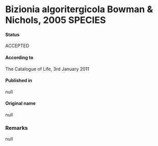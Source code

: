 # Bizionia algoritergicola Bowman & Nichols, 2005 SPECIES

#### Status
ACCEPTED

#### According to
The Catalogue of Life, 3rd January 2011

#### Published in
null

#### Original name
null

### Remarks
null